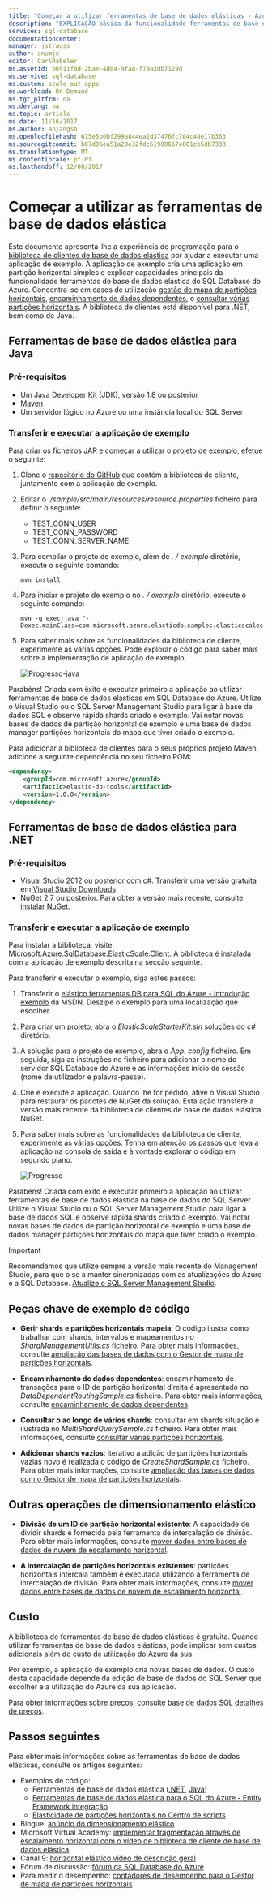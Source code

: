 ```yaml
---
title: "Começar a utilizar ferramentas de base de dados elásticas - Azure | Microsoft Docs"
description: "EXPLICAÇÃO básica da funcionalidade ferramentas de base de dados elástica do SQL Database do Azure, incluindo uma aplicação de exemplo simples para execução."
services: sql-database
documentationcenter: 
manager: jstrauss
author: anumjs
editor: CarlRabeler
ms.assetid: b6911f8d-2bae-4d04-9fa8-f79a3db7129d
ms.service: sql-database
ms.custom: scale out apps
ms.workload: On Demand
ms.tgt_pltfrm: na
ms.devlang: na
ms.topic: article
ms.date: 11/16/2017
ms.author: anjangsh
ms.openlocfilehash: 615e5b0bf299a844ea2d37476fc704c48e17b363
ms.sourcegitcommit: b07d06ea51a20e32fdc61980667e801cb5db7333
ms.translationtype: MT
ms.contentlocale: pt-PT
ms.lasthandoff: 12/08/2017
---
```

# <a name="get-started-with-elastic-database-tools"></a>Começar a utilizar as ferramentas de base de dados elástica
Este documento apresenta-lhe a experiência de programação para o [biblioteca de clientes de base de dados elástica](sql-database-elastic-database-client-library.md) por ajudar a executar uma aplicação de exemplo. A aplicação de exemplo cria uma aplicação em partição horizontal simples e explicar capacidades principais da funcionalidade ferramentas de base de dados elástica do SQL Database do Azure. Concentra-se em casos de utilização [gestão de mapa de partições horizontais](sql-database-elastic-scale-shard-map-management.md), [encaminhamento de dados dependentes](sql-database-elastic-scale-data-dependent-routing.md), e [consultar várias partições horizontais](sql-database-elastic-scale-multishard-querying.md). A biblioteca de clientes está disponível para .NET, bem como de Java. 

## <a name="elastic-database-tools-for-java"></a>Ferramentas de base de dados elástica para Java
### <a name="prerequisites"></a>Pré-requisitos
* Um Java Developer Kit (JDK), versão 1.8 ou posterior
* [Maven](http://maven.apache.org/download.cgi)
* Um servidor lógico no Azure ou uma instância local do SQL Server

### <a name="download-and-run-the-sample-app"></a>Transferir e executar a aplicação de exemplo
Para criar os ficheiros JAR e começar a utilizar o projeto de exemplo, efetue o seguinte: 
1. Clone o [repositório do GitHub](https://github.com/Microsoft/elastic-db-tools-for-java) que contém a biblioteca de cliente, juntamente com a aplicação de exemplo. 

2. Editar o _./sample/src/main/resources/resource.properties_ ficheiro para definir o seguinte:
    * TEST_CONN_USER
    * TEST_CONN_PASSWORD
    * TEST_CONN_SERVER_NAME

3. Para compilar o projeto de exemplo, além de _. / exemplo_ diretório, execute o seguinte comando:

    ```
    mvn install
    ```
    
4. Para iniciar o projeto de exemplo no _. / exemplo_ diretório, execute o seguinte comando: 
    
    ```
    mvn -q exec:java "-Dexec.mainClass=com.microsoft.azure.elasticdb.samples.elasticscalestarterkit.Program"
    ```
    
5. Para saber mais sobre as funcionalidades da biblioteca de cliente, experimente as várias opções. Pode explorar o código para saber mais sobre a implementação de aplicação de exemplo.

    ![Progresso-java][5]
    
Parabéns! Criada com êxito e executar primeiro a aplicação ao utilizar ferramentas de base de dados elásticas em SQL Database do Azure. Utilize o Visual Studio ou o SQL Server Management Studio para ligar à base de dados SQL e observe rápida shards criado o exemplo. Vai notar novas bases de dados de partição horizontal de exemplo e uma base de dados manager partições horizontais do mapa que tiver criado o exemplo. 

Para adicionar a biblioteca de clientes para o seus próprios projeto Maven, adicione a seguinte dependência no seu ficheiro POM:

```xml
<dependency> 
    <groupId>com.microsoft.azure</groupId> 
    <artifactId>elastic-db-tools</artifactId> 
    <version>1.0.0</version> 
</dependency> 
```

## <a name="elastic-database-tools-for-net"></a>Ferramentas de base de dados elástica para .NET 
### <a name="prerequisites"></a>Pré-requisitos
* Visual Studio 2012 ou posterior com c#. Transferir uma versão gratuita em [Visual Studio Downloads](http://www.visualstudio.com/downloads/download-visual-studio-vs.aspx).
* NuGet 2.7 ou posterior. Para obter a versão mais recente, consulte [instalar NuGet](http://docs.nuget.org/docs/start-here/installing-nuget).

### <a name="download-and-run-the-sample-app"></a>Transferir e executar a aplicação de exemplo
Para instalar a biblioteca, visite [Microsoft.Azure.SqlDatabase.ElasticScale.Client](https://www.nuget.org/packages/Microsoft.Azure.SqlDatabase.ElasticScale.Client/). A biblioteca é instalada com a aplicação de exemplo descrita na secção seguinte.

Para transferir e executar o exemplo, siga estes passos: 

1. Transferir o [elástico ferramentas DB para SQL do Azure - introdução exemplo](https://code.msdn.microsoft.com/windowsapps/Elastic-Scale-with-Azure-a80d8dc6) da MSDN. Deszipe o exemplo para uma localização que escolher.

2. Para criar um projeto, abra o *ElasticScaleStarterKit.sln* soluções do *c#* diretório.

3. A solução para o projeto de exemplo, abra o *App. config* ficheiro. Em seguida, siga as instruções no ficheiro para adicionar o nome do servidor SQL Database do Azure e as informações início de sessão (nome de utilizador e palavra-passe).

4. Crie e execute a aplicação. Quando lhe for pedido, ative o Visual Studio para restaurar os pacotes de NuGet da solução. Esta ação transfere a versão mais recente da biblioteca de clientes de base de dados elástica NuGet.

5. Para saber mais sobre as funcionalidades da biblioteca de cliente, experimente as várias opções. Tenha em atenção os passos que leva a aplicação na consola de saída e à vontade explorar o código em segundo plano.
   
    ![Progresso][4]

Parabéns! Criada com êxito e executar primeiro a aplicação ao utilizar ferramentas de base de dados elástica na base de dados do SQL Server. Utilize o Visual Studio ou o SQL Server Management Studio para ligar à base de dados SQL e observe rápida shards criado o exemplo. Vai notar novas bases de dados de partição horizontal de exemplo e uma base de dados manager partições horizontais do mapa que tiver criado o exemplo.

> [!IMPORTANT]
> Recomendamos que utilize sempre a versão mais recente do Management Studio, para que o se a manter sincronizadas com as atualizações do Azure e a SQL Database. [Atualize o SQL Server Management Studio](https://msdn.microsoft.com/library/mt238290.aspx).
> 
> 

## <a name="key-pieces-of-the-code-sample"></a>Peças chave de exemplo de código
* **Gerir shards e partições horizontais mapeia**: O código ilustra como trabalhar com shards, intervalos e mapeamentos no *ShardManagementUtils.cs* ficheiro. Para obter mais informações, consulte [ampliação das bases de dados com o Gestor de mapa de partições horizontais](http://go.microsoft.com/?linkid=9862595).  

* **Encaminhamento de dados dependentes**: encaminhamento de transações para o ID de partição horizontal direita é apresentado no *DataDependentRoutingSample.cs* ficheiro. Para obter mais informações, consulte [encaminhamento de dados dependentes](http://go.microsoft.com/?linkid=9862596). 

* **Consultar o ao longo de vários shards**: consultar em shards situação é ilustrada no *MultiShardQuerySample.cs* ficheiro. Para obter mais informações, consulte [consultar várias partições horizontais](http://go.microsoft.com/?linkid=9862597).

* **Adicionar shards vazios**: iterativo a adição de partições horizontais vazias novo é realizada o código de *CreateShardSample.cs* ficheiro. Para obter mais informações, consulte [ampliação das bases de dados com o Gestor de mapa de partições horizontais](http://go.microsoft.com/?linkid=9862595).

## <a name="other-elastic-scale-operations"></a>Outras operações de dimensionamento elástico
* **Divisão de um ID de partição horizontal existente**: A capacidade de dividir shards é fornecida pela ferramenta de intercalação de divisão. Para obter mais informações, consulte [mover dados entre bases de dados de nuvem de escalamento horizontal](sql-database-elastic-scale-overview-split-and-merge.md).

* **A intercalação de partições horizontais existentes**: partições horizontais intercala também é executada utilizando a ferramenta de intercalação de divisão. Para obter mais informações, consulte [mover dados entre bases de dados de nuvem de escalamento horizontal](sql-database-elastic-scale-overview-split-and-merge.md).   

## <a name="cost"></a>Custo
A biblioteca de ferramentas de base de dados elásticas é gratuita. Quando utilizar ferramentas de base de dados elásticas, pode implicar sem custos adicionais além do custo de utilização do Azure da sua. 

Por exemplo, a aplicação de exemplo cria novas bases de dados. O custo desta capacidade depende da edição de base de dados do SQL Server que escolher e a utilização do Azure da sua aplicação.

Para obter informações sobre preços, consulte [base de dados SQL detalhes de preços](https://azure.microsoft.com/pricing/details/sql-database/).

## <a name="next-steps"></a>Passos seguintes
Para obter mais informações sobre as ferramentas de base de dados elásticas, consulte os artigos seguintes:

* Exemplos de código: 
  * Ferramentas de base de dados elástica ([.NET](http://code.msdn.microsoft.com/Elastic-Scale-with-Azure-a80d8dc6?SRC=VSIDE), [Java](https://search.maven.org/#search%7Cga%7C1%7Ca%3A%22azure-elasticdb-tools%22))
  * [Ferramentas de base de dados elástica para o SQL do Azure - Entity Framework integração](http://code.msdn.microsoft.com/Elastic-Scale-with-Azure-bae904ba?SRC=VSIDE)
  * [Elasticidade de partições horizontais no Centro de scripts](https://gallery.technet.microsoft.com/scriptcenter/Elastic-Scale-Shard-c9530cbe)
* Blogue: [anúncio do dimensionamento elástico](https://azure.microsoft.com/blog/2014/10/02/introducing-elastic-scale-preview-for-azure-sql-database/)
* Microsoft Virtual Academy: [implementar fragmentação através de escalamento horizontal com o vídeo de biblioteca de cliente de base de dados elástica](https://mva.microsoft.com/training-courses/elastic-database-capabilities-with-azure-sql-db-16554?l=lWyQhF1fC_6306218965) 
* Canal 9: [horizontal elástico vídeo de descrição geral](http://channel9.msdn.com/Shows/Data-Exposed/Azure-SQL-Database-Elastic-Scale)
* Fórum de discussão: [fórum da SQL Database do Azure](http://social.msdn.microsoft.com/forums/azure/home?forum=ssdsgetstarted)
* Para medir o desempenho: [contadores de desempenho para o Gestor de mapa de partições horizontais](sql-database-elastic-database-client-library.md)

<!--Anchors-->
[The Elastic Scale Sample Application]: #The-Elastic-Scale-Sample-Application
[Download and Run the Sample App]: #Download-and-Run-the-Sample-App
[Cost]: #Cost
[Next steps]: #next-steps

<!--Image references-->
[1]: ./media/sql-database-elastic-scale-get-started/newProject.png
[2]: ./media/sql-database-elastic-scale-get-started/click-online.png
[3]: ./media/sql-database-elastic-scale-get-started/click-CSharp.png
[4]: ./media/sql-database-elastic-scale-get-started/output2.png
[5]: ./media/sql-database-elastic-scale-get-started/java-client-library.PNG

